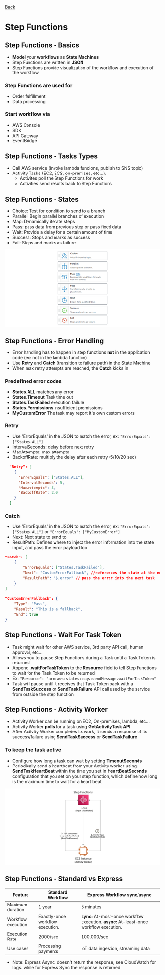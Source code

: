 [Back](./AWS.md)

# Step Functions

## Step Functions - Basics

- **Model** your **workflows** as **State Machines**
- Step Functions are written in **JSON**
- Step Functions provide visualization of the workflow and execution of the workflow

### Step Functions are used for

- Order fulfillment
- Data processing

### Start workflow via

- AWS Console
- SDK
- API Gateway
- EventBridge

## Step Functions - Tasks Types

- Call AWS service (invoke lambda funcions, publish to SNS topic)
- Activity Tasks (EC2, ECS, on-premises, etc...).
  - Activites poll the Step Functions for work
  - Activities send results back to Step Functions

## Step Functions - States

- Choice: Test for condition to send to a branch
- Parallel: Begin parallel branches of execution
- Map: Dynamically iterate steps
- Pass: pass data from previous step or pass fixed data
- Wait: Provide a delay for a certain amount of time
- Success: Stops and marks as success
- Fail: Stops and marks as failure

![States](./assets/72.png)

## Step Functions - Error Handling

- Error handling has to happen in step functions **not** in the application code (ex: not in the lambda function)
- Use **Retry** and **Catch** (transition to failure path) in the State Machine
- When max retry attempts are reached, the **Catch** kicks in

### Predefined error codes

- **States.ALL** matches any error
- **States.Timeout** Task time out
- **States.TaskFailed** execution failure
- **States.Permissions** insufficient premissions
- **MyCustomError** The task may report it's own custom errors

### Retry

- Use 'ErrorEquals' in the JSON to match the error, ex: `"ErrorEquals": ["States.ALL"]`
- IntervalSeconds: delay before next retry
- MaxAttempts: max attempts
- BackoffRate: multiply the delay after each retry (5/10/20 sec)

```json
  "Retry": [
    {
      "ErrorEquals": ["States.ALL"],
      "IntervalSeconds": 5,
      "MaxAttempts": 5,
      "BackoffRate": 2.0
    }
  ]
```

### Catch

- Use 'ErrorEquals' in the JSON to match the error, ex: `"ErrorEquals": ["States.ALL"]` or `"ErrorEquals": ["MyCustomError"]`
- Next: Next state to send to
- ResultPath: Defines where to inject the error information into the state input, and pass the error payload too

```json
"Catch": [
    {
        "ErrorEquals": ["States.TaskFailed"],
        "Next": "CustomErrorFallback", //references the state at the end
        "ResultPath": "$.error" // pass the error into the next task
    }
]

"CustomErrorFallback": {
    "Type": "Pass",
    "Result": "This is a fallback",
    "End": true
}
```

## Step Functions - Wait For Task Token

- Task might wait for other AWS service, 3rd party API call, human approval, etc...
- Allows you to pause Step Functions during a Task until a Task Token is returned
- Append **.waitForTaskToken** to the **Resource** field to tell Step Functions to wait for the Task Token to be returned
- Ex: `"Resource": "arn:aws:states::sqs:sendMessage.waitForTaskToken"`
- Task will pause until it receives that Task Token back with a **SendTaskSuccess** or **SendTaskFailure** API call used by the service from outside the step function

## Step Functions - Activity Worker

- Activity Worker can be running on EC2, On-premises, lambda, etc...
- Activity Worker **polls** for a task using **GetActivityTask API**
- After Activity Worker completes its work, it sends a response of its success/failure using **SendTaskSuccess** or **SendTaskFailure**

### To keep the task active

- Configure how long a task can wait by setting **TimeoutSeconds**
- Periodically send a heartbeat from your Activity worker using **SendTaskHeartBeat** within the time you set in **HeartBeatSeconds** configuration that you set on your step function, which define how long is the maximum time to wait for a heart beat

![Activity Worker](./assets/73.png)

## Step Functions - Standard vs Express

| Feature            | Standard Workflow                | Express Workflow sync/async                                                             |
| ------------------ | -------------------------------- | --------------------------------------------------------------------------------------- |
| Maximum duration   | 1 year                           | 5 minutes                                                                               |
| Workflow execution | Exactly-once workflow execution. | **sync:** At-most-once workflow execution. **async:** At-least-once workflow execution. |
| Execution Rate     | 2000/sec                         | 100.000/sec                                                                             |
| Use cases          | Processing payments              | IoT data ingestion, streaming data                                                      |

- Note: Express Async, doesn't return the response, see CloudWatch for logs. while for Express Sync the response is returned
